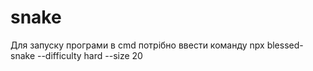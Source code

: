 # snake
Для запуску програми в cmd потрібно ввести команду npx blessed-snake --difficulty hard --size 20
